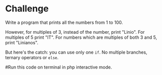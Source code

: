 # Challenge  
Write a program that prints all the numbers from 1 to 100. 

However, for  multiples of 3, instead of the number, print "Linio". For multiples of 5 print  "IT". 
For numbers which are multiples of both 3 and 5, print "Linianos". 

But here's the catch: you can use only one `if`. No multiple branches, ternary operators or `else`.

#Run this code on terminal in php interactive mode.
